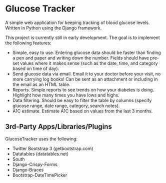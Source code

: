 Glucose Tracker
===============

A simple web application for keeping tracking of blood glucose levels.  Written in Python using the Django framework.

This project is currently still in early development.  The goal is to implement the following features:

* Simple, easy to use. Entering glucose data should be faster than finding a pen and paper and writing down the number.  Fields should have pre-set values where it makes sense (such as the date, time, and category based on time of day).
* Send glucose data via email.  Email it to your doctor before your visit, no more carrying log books!  Can be sent as an attachment or including in the email as an HTML table.
* Reports.  Simple reports to see trends on how your diabetes is doing.  Highlight how many times you have lows and highs.
* Data filtering.  Should be easy to filter the table by columns (specify glucose range, date range, category, search notes).
* A1C estimate.  Estimate A1C based on values from the last 3 months.


3rd-Party Apps/Libraries/Plugins
--------------------------------

GlucoseTracker uses the following:

* Twitter Bootstrap 3 (getbootstrap.com)
* Datatables (datatables.net)
* South
* Django-Crispy-Forms
* Django-Braces
* Bootstrap-DateTimePicker
